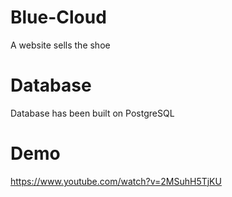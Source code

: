 # Blue-Cloud
A website sells the shoe


# Database

Database has been built on PostgreSQL


# Demo
https://www.youtube.com/watch?v=2MSuhH5TjKU

